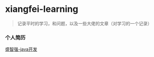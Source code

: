# xiangfei-learning

> 记录平时的学习，和问题，以及一些大佬的文章（对学习的一个记录）

### 个人简历
[盛智强-java开发](https://github.com/xiangfei0827/xiangfei-learning/blob/master/resume/%E7%9B%9B%E6%99%BA%E5%BC%BA-java%E5%BC%80%E5%8F%91.md)
